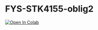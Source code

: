 # FYS-STK4155-oblig2

[![Open In Colab](https://colab.research.google.com/assets/colab-badge.svg)](https://colab.research.google.com/github/Bsingstad/FYS-STK4155-oblig2/blob/main/sgd-neural-networks-and-logistic-reg-from-scratch.ipynb)



